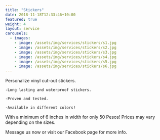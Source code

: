 ```yaml
---
title: "Stickers"
date: 2018-11-18T12:33:46+10:00
featured: true
weight: 4
layout: service
carousels:
  - images: 
    - image: /assets/img/services/stickers/s1.jpg
    - image: /assets/img/services/stickers/s2.jpg
    - image: /assets/img/services/stickers/s3.jpg
    - image: /assets/img/services/stickers/s4.jpg
    - image: /assets/img/services/stickers/s5.jpg
    - image: /assets/img/services/stickers/s6.jpg
---
```


Personalize vinyl cut-out stickers. 

	-Long lasting and waterproof stickers.

	-Proven and tested.

	-Available in different colors!

With a minimum of 6 inches in width for only 50 Pesos! Prices may vary depending on the sizes.

Message us now or visit our Facebook page for more info.